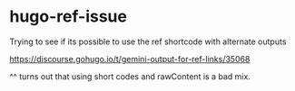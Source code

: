 # hugo-ref-issue

Trying to see if its possible to use the ref shortcode with alternate outputs

https://discourse.gohugo.io/t/gemini-output-for-ref-links/35068

^^ turns out that using short codes and rawContent is a bad mix. 
